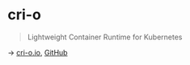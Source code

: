 # cri-o

> Lightweight Container Runtime for Kubernetes

→ [cri-o.io](https://cri-o.io/), [GitHub](https://github.com/cri-o/cri-o)
